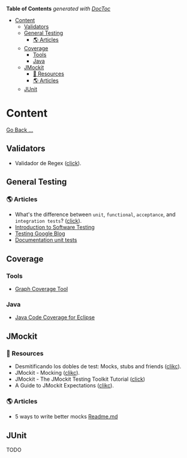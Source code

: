 <!-- START doctoc generated TOC please keep comment here to allow auto update -->
<!-- DON'T EDIT THIS SECTION, INSTEAD RE-RUN doctoc TO UPDATE -->
**Table of Contents**  *generated with [DocToc](https://github.com/thlorenz/doctoc)*

- [Content](#content)
  - [Validators](#validators)
  - [General Testing](#general-testing)
    - [:earth_americas: Articles](#earth_americas-articles)
  - [Coverage](#coverage)
    - [Tools](#tools)
    - [Java](#java)
  - [JMockit](#jmockit)
    - [:open_file_folder: Resources](#open_file_folder-resources)
    - [:earth_americas: Articles](#earth_americas-articles-1)
  - [JUnit](#junit)

<!-- END doctoc generated TOC please keep comment here to allow auto update -->

# Content

[Go Back ...](../README.md)

## Validators

- Validador de Regex ([click](https://www.regexpal.com/99314)).

## General Testing

### :earth_americas: Articles

- What's the difference between `unit`, `functional`, `acceptance`, and `integration tests`? ([click](https://stackoverflow.com/questions/4904096/whats-the-difference-between-unit-functional-acceptance-and-integration-test)).
- [Introduction to Software Testing](https://cs.gmu.edu/~offutt/softwaretest/)
- [Testing Google Blog](https://testing.googleblog.com/)
- [Documentation unit tests](https://simonwillison.net/2018/Jul/28/documentation-unit-tests/)

## Coverage

### Tools

- [Graph Coverage Tool](https://cs.gmu.edu:8443/offutt/coverage/GraphCoverage)

### Java

- [Java Code Coverage for Eclipse](https://www.eclemma.org/jacoco/)

## JMockit

### :open_file_folder: Resources

- Desmitificando los dobles de test: Mocks, stubs and friends ([clikc](https://www.genbeta.com/desarrollo/desmitificando-los-dobles-de-test-mocks-stubs-and-friends)).
- JMockit - Mocking ([clikc](https://jmockit.github.io/tutorial/Mocking.html)).
- JMockit - The JMockit Testing Toolkit Tutorial ([click](https://jmockit.github.io/tutorial.html))
- A Guide to JMockit Expectations ([clikc](https://www.baeldung.com/jmockit-expectations)).

### :earth_americas: Articles

- 5 ways to write better mocks [Readme.md](./5_ways_to_write_better_mocks.md)

## JUnit

TODO
